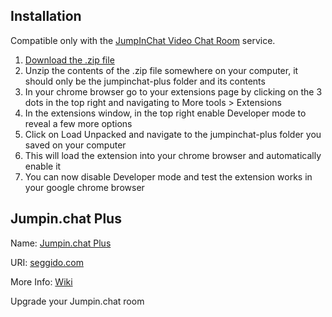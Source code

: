 ## Installation

Compatible only with the [JumpInChat Video Chat Room](https://jumpin.chat/) service.

1. [Download the .zip file](https://github.com/0100000101010011/jumpinchat-plus/archive/master.zip)
2. Unzip the contents of the .zip file somewhere on your computer, it should only be the jumpinchat-plus folder and its contents
3. In your chrome browser go to your extensions page by clicking on the 3 dots in the top right and navigating to More tools > Extensions
4. In the extensions window, in the top right enable Developer mode to reveal a few more options
5. Click on Load Unpacked and navigate to the jumpinchat-plus folder you saved on your computer
6. This will load the extension into your chrome browser and automatically enable it
7. You can now disable Developer mode and test the extension works in your google chrome browser

## Jumpin.chat Plus

Name: [Jumpin.chat Plus](https://seggido.com)

URI: [seggido.com](https://seggido.com) 

More Info: [Wiki](https://github.com/0100000101010011/jumpinchat-plus/wiki)

Upgrade your Jumpin.chat room